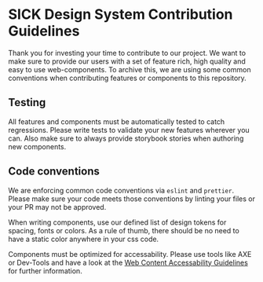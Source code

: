 # SICK Design System Contribution Guidelines

Thank you for investing your time to contribute to our project.
We want to make sure to provide our users with a set of feature rich, high quality and easy to use web-components.
To archive this, we are using some common conventions when contributing features or components to this repository.

## Testing

All features and components must be automatically tested to catch regressions. Please write tests to validate your new features wherever you can. Also make sure to always provide storybook stories when authoring new components.

## Code conventions

We are enforcing common code conventions via `eslint` and `prettier`. Please make sure your code meets those conventions by linting your files or your PR may not be approved.

When writing components, use our defined list of design tokens for spacing, fonts or colors. As a rule of thumb, there should be no need to have a static color anywhere in your css code.

Components must be optimized for accessability. Please use tools like AXE or Dev-Tools and have a look at the [Web Content Accessability Guidelines](https://www.w3.org/WAI/standards-guidelines/wcag/) for further information.
